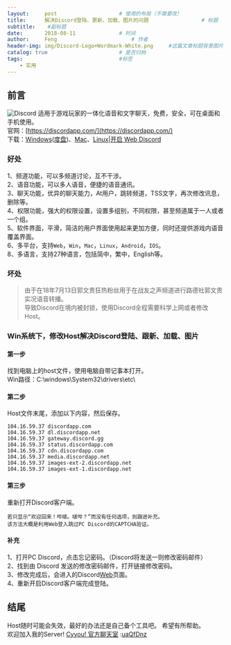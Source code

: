 ```yaml
---
layout:     post   				    # 使用的布局（不需要改）
title:      解决Discord登陆、更新、加载、图片的问题 				# 标题
subtitle:    #副标题
date:       2018-08-11 				# 时间
author:     Feng 						# 作者
header-img: img/Discord-Logo+Wordmark-White.png 	#这篇文章标题背景图片
catalog: true 						# 是否归档
tags:								#标签
    - 实用
---
```


## 前言
![Discord](https://discordapp.com/assets/9babbea9acbfec5302d832bae6c3c184.svg)
适用于游戏玩家的一体化语音和文字聊天，免费，安全，可在桌面和手机使用。<br>
官网：[https://discordapp.com/](https://discordapp.com/)<br>
下载：[Windows](https://discordapp.com/api/download?platform=win)([度盘](https://pan.baidu.com/s/1Yg_FgrrU3XbEg3C9Rj-7ug))、[Mac](https://discordapp.com/api/download?platform=osx)、[Linux](https://discordapp.com/api/download?platform=linux&format=deb)|[开启 Web Discord](https://discordapp.com/channels/@me)


### 好处
1、频道功能，可以多频道讨论，互不干涉。<br>
2、语音功能，可以多人语音，便捷的语音通讯。<br>
3、聊天功能，优异的聊天能力，At用户，跳转频道，TSS文字，再次修改讯息，删除等。<br>
4、权限功能，强大的权限设置，设置多组别，不同权限，甚至频道属于一人或者一个组。<br>
5、软件界面，平滑，简洁的用户界面使用起来更加方便，同时还提供游戏内语音覆盖界面。<br>
6、多平台，支持`Web`，`Win`，`Mac`，`Linux`，`Android`，`IOS`。<br>
8、多语言，支持27种语言，包括简中，繁中，English等。

### 坏处
> 由于在18年7月13日郭文贵狂热粉丝用于在战友之声频道进行路德社郭文贵实况语音转播。<br>
> 导致Discord在境内被封锁，使用Discord全程需要科学上网或者修改Host。

### Win系统下，修改Host解决Discord登陆、跟新、加载、图片
#### 第一步
找到电脑上的host文件，使用电脑自带记事本打开。<br>
Win路径：C:\windows\System32\drivers\etc\

#### 第二步
Host文件末尾，添加以下内容，然后保存。
```
104.16.59.37 discordapp.com
104.16.59.37 dl.discordapp.net
104.16.59.37 gateway.discord.gg
104.16.59.37 status.discordapp.com
104.16.59.37 cdn.discordapp.com
104.16.59.37 media.discordapp.net
104.16.59.37 images-ext-2.discordapp.net
104.16.59.37 images-ext-1.discordapp.net    
```

#### 第三步
重新打开Discord客户端。
```
若只显示“欢迎回来！哔啵。啵哔？”而没有任何选项，则跟进补充。
该方法大概是利用Web登入跳过PC Discord的CAPTCHA验证。
```

#### 补充
1、打开PC Discord，点击忘记密码。（Discord将发送一则修改密码邮件）<br>
2、找到由 Discord 发送的修改密码邮件，打开链接修改密码。<br>
3、修改完成后，会进入的Discord[Web](https://discordapp.com/channels/@me)页面。<br>
4、重新开启Discord客户端完成登陆。

## 结尾
Host随时可能会失效，最好的办法还是自己备个工具吧。
希望有所帮助。<br>
欢迎加入我的Server!
[Cyyou! 官方聊天室](https://discordapp.com/invite/uaQfDnz) :[uaQfDnz](https://discordapp.com/invite/uaQfDnz)
